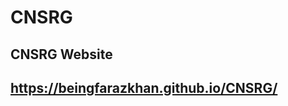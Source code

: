 # CNSRG
CNSRG Website
----------------------------------------
https://beingfarazkhan.github.io/CNSRG/
----------------------------------------
